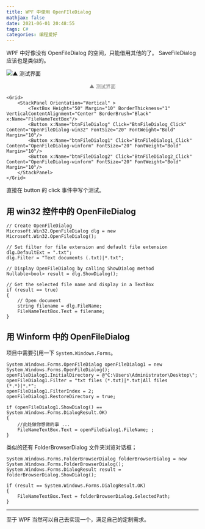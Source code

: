 ```yaml
---
title: WPF 中使用 OpenFIleDialog
mathjax: false
date: 2021-06-01 20:48:55
tags: C#
categories: 编程爱好
---
```


WPF 中好像没有 OpenFileDialog 的空间，只能借用其他的了。 SaveFileDialog 应该也是类似的。

![▲ 测试界面](http://image.huvjie.com/210601N01_img01.jpg)

<div style="font-size:13px;color:gray;text-align:center">▲ 测试界面 </div>

<!--more-->

```xaml
<Grid>
    <StackPanel Orientation="Vertical" >
        <TextBox Height="50" Margin="10" BorderThickness="1" VerticalContentAlignment="Center" BorderBrush="Black" x:Name="FileNameTextBox"/>
        <Button x:Name="btnFileDialog" Click="BtnFileDialog_Click" Content="OpenFileDialog-win32" FontSize="20" FontWeight="Bold" Margin="10"/>
        <Button x:Name="btnFileDialog1" Click="BtnFileDialog1_Click" Content="OpenFileDialog-winform" FontSize="20" FontWeight="Bold" Margin="10"/>
        <Button x:Name="btnFileDialog2" Click="BtnFileDialog2_Click" Content="OpenFileDialog-winform" FontSize="20" FontWeight="Bold" Margin="10"/>
    </StackPanel>
</Grid>

```

直接在 button 的 click 事件中写个测试。

## 用 win32 控件中的 OpenFileDialog

```Csharp
// Create OpenFileDialog 
Microsoft.Win32.OpenFileDialog dlg = new Microsoft.Win32.OpenFileDialog();

// Set filter for file extension and default file extension 
dlg.DefaultExt = ".txt";
dlg.Filter = "Text documents (.txt)|*.txt";

// Display OpenFileDialog by calling ShowDialog method 
Nullable<bool> result = dlg.ShowDialog();

// Get the selected file name and display in a TextBox 
if (result == true)
{
    // Open document 
    string filename = dlg.FileName;
    FileNameTextBox.Text = filename;
}
```

## 用 Winform 中的 OpenFileDialog

项目中需要引用一下 `System.Windows.Forms`。

```Csharp
System.Windows.Forms.OpenFileDialog openFileDialog1 = new System.Windows.Forms.OpenFileDialog();
openFileDialog1.InitialDirectory = @"C:\Users\Administrator\Desktop\";
openFileDialog1.Filter = "txt files (*.txt)|*.txt|All files (*.*)|*.*";
openFileDialog1.FilterIndex = 2;
openFileDialog1.RestoreDirectory = true;

if (openFileDialog1.ShowDialog() == System.Windows.Forms.DialogResult.OK)
{
    //此处做你想做的事 ...
    FileNameTextBox.Text = openFileDialog1.FileName; ;
}
```

类似的还有 FolderBrowserDialog 文件夹浏览对话框；

```Csharp
System.Windows.Forms.FolderBrowserDialog folderBrowserDialog = new System.Windows.Forms.FolderBrowserDialog();
System.Windows.Forms.DialogResult result = folderBrowserDialog.ShowDialog();

if (result == System.Windows.Forms.DialogResult.OK)
{
    FileNameTextBox.Text = folderBrowserDialog.SelectedPath;
}
```


---

至于 WPF 当然可以自己去实现一个，满足自己的定制需求。



<!-- <hr/>
<span style="color:gray;font-size:12px">
参考： 
1.[link-01]()
2.[link-02]()
3.[link-03]()
</span> -->
